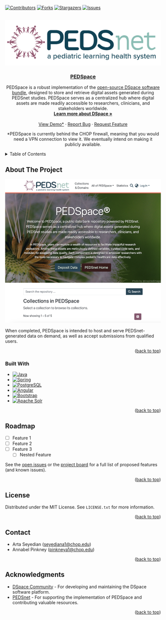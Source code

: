 <!-- Improved compatibility of back to top link: See: https://github.com/othneildrew/Best-README-Template/pull/73 -->
<a id="readme-top"></a>
<!--
*** Thanks for checking out the Best-README-Template. If you have a suggestion
*** that would make this better, please fork the repo and create a pull request
*** or simply open an issue with the tag "enhancement".
*** Don't forget to give the project a star!
*** Thanks again! Now go create something AMAZING! :D
-->



<!-- PROJECT SHIELDS -->
<!--
*** I'm using markdown "reference style" links for readability.
*** Reference links are enclosed in brackets [ ] instead of parentheses ( ).
*** See the bottom of this document for the declaration of the reference variables
*** for contributors-url, forks-url, etc. This is an optional, concise syntax you may use.
*** https://www.markdownguide.org/basic-syntax/#reference-style-links
-->
[![Contributors][contributors-shield]][contributors-url]
[![Forks][forks-shield]][forks-url]
[![Stargazers][stars-shield]][stars-url]
[![Issues][issues-shield]][issues-url]



<!-- PROJECT LOGO -->
<br />
<div align="center">
  <a href="https://github.com/PEDSnet/PEDSpace">
    <img src="images/logo.png" alt="Logo">
  </a>

<h3 align="center"><a href="https://pedsdspace01.research.chop.edu/home">PEDSpace</a></h3>

  <p align="center">
	PEDSpace is a robust implementation of the 	<a href="https://github.com/DSpace/DSpace" target="_blank">open-source DSpace software bundle</a>, designed to store and retrieve digital assets generated during PEDSnet studies. PEDSpace serves as a centralized hub where digital assets are made readily accessible to researchers, clinicians, and stakeholders worldwide.
    <br />
    <a href="https://wiki.lyrasis.org/display/DSDOC8x/Introduction"><strong>Learn more about DSpace »</strong></a>
    <br />
    <br />
    <a href="https://pedsdspace01.research.chop.edu/home">View Demo*</a>
    ·
    <a href="https://github.com/PEDSnet/PEDSpace/issues/new?labels=bug&template=bug-report---.md">Report Bug</a>
    ·
    <a href="https://github.com/PEDSnet/PEDSpace/issues/new?labels=enhancement&template=feature-request---.md">Request Feature</a>
  </p>
  <p>*PEDSpace is currently behind the CHOP firewall, meaning that you would need a VPN connection to view it. We eventually intend on making it publicly available.</p>
</div>



<!-- TABLE OF CONTENTS -->
<details>
  <summary>Table of Contents</summary>
  <ol>
    <li>
      <a href="#about-the-project">About The Project</a>
      <ul>
        <li><a href="#built-with">Built With</a></li>
      </ul>
    </li>
    <li>
      <a href="#getting-started">Getting Started</a>
      <ul>
        <li><a href="#prerequisites">Prerequisites</a></li>
        <li><a href="#installation">Installation</a></li>
      </ul>
    </li>
    <li><a href="#usage">Usage</a></li>
    <li><a href="#roadmap">Roadmap</a></li>
    <li><a href="#contributing">Contributing</a></li>
    <li><a href="#license">License</a></li>
    <li><a href="#contact">Contact</a></li>
    <li><a href="#acknowledgments">Acknowledgments</a></li>
  </ol>
</details>



<!-- ABOUT THE PROJECT -->
## About The Project

[![Product Name Screen Shot][product-screenshot]](https://pedsdspace01.research.chop.edu/home)

When completed, PEDSpace is intended to host and serve PEDSnet-generated data on demand, as well as accept submissions from qualified users.

<p align="right">(<a href="#readme-top">back to top</a>)</p>



### Built With

* [![Java][Java]][Java-url]
* [![Spring][Spring]][Spring-url]
* [![PostgreSQL][PostgreSQL]][PostgreSQL-url]
* [![Angular][Angular.io]][Angular-url]
* [![Bootstrap][Bootstrap-url]][Bootstrap-url]
* [![Apache Solr][Solr]][Solr-url]

<p align="right">(<a href="#readme-top">back to top</a>)</p>

<!-- ROADMAP -->
## Roadmap

- [ ] Feature 1
- [ ] Feature 2
- [ ] Feature 3
    - [ ] Nested Feature

See the [open issues](https://github.com/PEDSnet/PEDSpace/issues) or the [project board](insert-link-here) for a full list of proposed features (and known issues).

<p align="right">(<a href="#readme-top">back to top</a>)</p>

<!-- LICENSE -->
## License

Distributed under the MIT License. See `LICENSE.txt` for more information.

<p align="right">(<a href="#readme-top">back to top</a>)</p>

<!-- CONTACT -->
## Contact

- Arta Seyedian (seyediana1@chop.edu)
- Annabel Pinkney (pinkneya1@chop.edu)

<p align="right">(<a href="#readme-top">back to top</a>)</p>

<!-- ACKNOWLEDGMENTS -->
## Acknowledgments

* [DSpace Community](https://dspace.lyrasis.org/) - For developing and maintaining the DSpace software platform.
* [PEDSnet](https://www.pedsnet.org/) - For supporting the implementation of PEDSpace and contributing valuable resources.

<p align="right">(<a href="#readme-top">back to top</a>)</p>



<!-- MARKDOWN LINKS & IMAGES -->
<!-- https://www.markdownguide.org/basic-syntax/#reference-style-links -->
[contributors-shield]: https://img.shields.io/github/contributors/PEDSnet/PEDSpace.svg?style=for-the-badge
[contributors-url]: https://github.com/PEDSnet/PEDSpace/graphs/contributors
[forks-shield]: https://img.shields.io/github/forks/PEDSnet/PEDSpace.svg?style=for-the-badge
[forks-url]: https://github.com/PEDSnet/PEDSpace/network/members
[stars-shield]: https://img.shields.io/github/stars/PEDSnet/PEDSpace.svg?style=for-the-badge
[stars-url]: https://github.com/PEDSnet/PEDSpace/stargazers
[issues-shield]: https://img.shields.io/github/issues/PEDSnet/PEDSpace.svg?style=for-the-badge
[issues-url]: https://github.com/PEDSnet/PEDSpace/issues
[license-shield]: https://img.shields.io/github/license/PEDSnet/PEDSpace.svg?style=for-the-badge
[license-url]: https://github.com/PEDSnet/PEDSpace/blob/master/LICENSE.txt
[linkedin-shield]: https://img.shields.io/badge/-LinkedIn-black.svg?style=for-the-badge&logo=linkedin&colorB=555
[linkedin-url]: https://linkedin.com/in/linkedin_username
[product-screenshot]: images/screenshot.png
[Java]: https://img.shields.io/badge/Java-ED8B00?style=for-the-badge&logo=java&logoColor=white
[Java-url]: https://www.oracle.com/java/
[Spring]: https://img.shields.io/badge/Spring-6DB33F?style=for-the-badge&logo=spring&logoColor=white
[Spring-url]: https://spring.io/
[PostgreSQL]: https://img.shields.io/badge/PostgreSQL-316192?style=for-the-badge&logo=postgresql&logoColor=white
[PostgreSQL-url]: https://www.postgresql.org/
[Angular.io]: https://img.shields.io/badge/Angular-DD0031?style=for-the-badge&logo=angular&logoColor=white
[Angular-url]: https://angular.io/
[Bootstrap.com]: https://img.shields.io/badge/Bootstrap-563D7C?style=for-the-badge&logo=bootstrap&logoColor=white
[Bootstrap-url]: https://getbootstrap.com/
[Solr]: https://img.shields.io/badge/Apache_Solr-D9411E?style=for-the-badge&logo=apache-solr&logoColor=white
[Solr-url]: https://solr.apache.org/